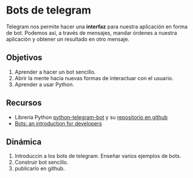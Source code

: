 # Bots de telegram
Telegram nos permite hacer una __interfaz__ para nuestra aplicación en forma de bot. Podemos así, a través de mensajes, mandar órdenes a nuestra aplicación y obtener un resultado en otro mensaje.

## Objetivos
1. Aprender a hacer un bot sencillo.
2. Abrir la mente hacia nuevas formas de interactuar con el usuario.
3. Aprender a usar Python.

## Recursos

* Librería Python [python-telegram-bot](https://pypi.python.org/pypi/python-telegram-bot) y su [repositorio en github](https://github.com/python-telegram-bot/python-telegram-bot/)
* [Bots: an introduction for developers](https://core.telegram.org/bots)

## Dinámica

1. Introduccin a los bots de telegram. Enseñar varios ejemplos de bots.
2. Construir bot sencillo.
3. publicarlo en github.
